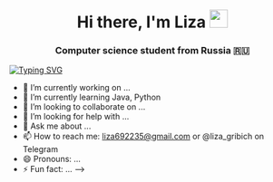 <h1 align="center">Hi there, I'm Liza
<img src="https://github.com/blackcater/blackcater/raw/main/images/Hi.gif" height="32"/></h1>
<h3 align="center">Computer science student from Russia 🇷🇺</h3>

[![Typing SVG](https://readme-typing-svg.herokuapp.com?color=%2336BCF7&lines=Computer+science+student)](https://git.io/typing-svg)


- 🔭 I’m currently working on ...
- 🌱 I’m currently learning Java, Python
- 👯 I’m looking to collaborate on ...
- 🤔 I’m looking for help with ...
- 💬 Ask me about ...
- 📫 How to reach me: liza692235@gmail.com or @liza_gribich on Telegram
- 😄 Pronouns: ...
- ⚡ Fun fact: ...
-->
